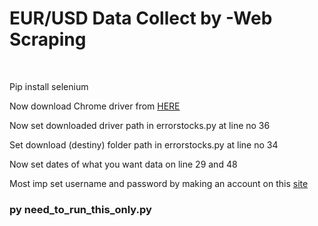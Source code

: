 <h1>EUR/USD Data Collect by -Web Scraping</h1>
<br>
<p>Pip install selenium</p>
<p>Now download Chrome driver from <a href="http://chromedriver.chromium.org/downloads">HERE</a></p>
<p>Now set downloaded driver path in errorstocks.py at line no 36</p>
<p>Set download (destiny) folder path in errorstocks.py at line no 34</p>
<p>Now set dates of what you want data on line 29 and 48</p>
<p>Most imp set username and password by making an account on this <a href="https://www.dukascopy.com">site</a></p>
<h3>py need_to_run_this_only.py</h3>
